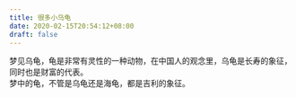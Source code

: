 ```yaml
---
title: 很多小乌龟
date: 2020-02-15T20:54:12+08:00
draft: false
---
```


梦见乌龟，龟是非常有灵性的一种动物，在中国人的观念里，乌龟是长寿的象征，同时也是财富的代表。<br>
梦中的龟，不管是乌龟还是海龟，都是吉利的象征。<br>
